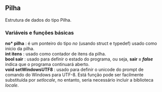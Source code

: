## Pilha
Estrutura de dados do tipo Pilha.
### Variáveis e funções básicas
__no* pilha__ : é um ponteiro do tipo _no_ (usando struct e typedef) usado como inicio da pilha.  
__int itens__ : usado como contador de itens da pilha.  
__bool sair__ : usado para definir o estado do programa, ou seja, **sair = _false_** indica que o programa continuará aberto.  
__void setWindowsUTF8__ : usado para definir o unicode do prompt de comando do Windows para UTF-8. Está função pode ser facilmente substituída por _setlocale_, no entanto, seria necessário incluir a biblioteca _locale_.
